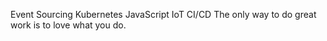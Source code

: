Event Sourcing Kubernetes JavaScript IoT CI/CD The only way to do great work is to love what you do.
